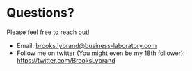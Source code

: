 # Questions?

Please feel free to reach out!

- Email: brooks.lybrand@business-laboratory.com
- Follow me on twitter (You might even be my 18th follower):
  https://twitter.com/BrooksLybrand
